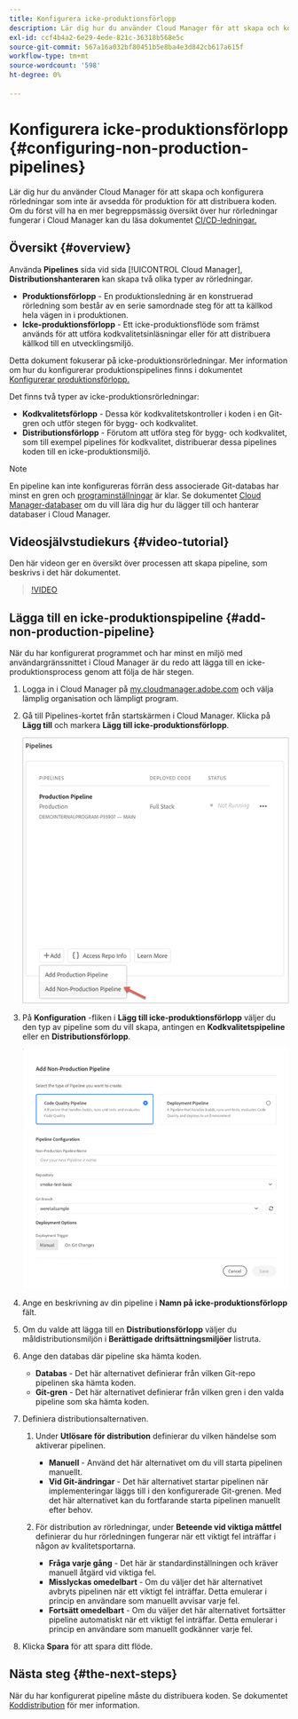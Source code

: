 ```yaml
---
title: Konfigurera icke-produktionsförlopp
description: Lär dig hur du använder Cloud Manager för att skapa och konfigurera rörledningar som inte är avsedda för produktion för att distribuera koden.
exl-id: ccf4b4a2-6e29-4ede-821c-36318b568e5c
source-git-commit: 567a16a032bf80451b5e8ba4e3d842cb617a615f
workflow-type: tm+mt
source-wordcount: '598'
ht-degree: 0%

---
```


# Konfigurera icke-produktionsförlopp {#configuring-non-production-pipelines}

Lär dig hur du använder Cloud Manager för att skapa och konfigurera rörledningar som inte är avsedda för produktion för att distribuera koden. Om du först vill ha en mer begreppsmässig översikt över hur rörledningar fungerar i Cloud Manager kan du läsa dokumentet [CI/CD-ledningar.](/help/overview/ci-cd-pipelines.md)

## Översikt {#overview}

Använda **Pipelines** sida vid sida [!UICONTROL Cloud Manager], **Distributionshanteraren** kan skapa två olika typer av rörledningar.

* **Produktionsförlopp** - En produktionsledning är en konstruerad rörledning som består av en serie samordnade steg för att ta källkod hela vägen in i produktionen.
* **Icke-produktionsförlopp** - Ett icke-produktionsflöde som främst används för att utföra kodkvalitetsinläsningar eller för att distribuera källkod till en utvecklingsmiljö.

Detta dokument fokuserar på icke-produktionsrörledningar. Mer information om hur du konfigurerar produktionspipelines finns i dokumentet [Konfigurerar produktionsförlopp.](/help/using/production-pipelines.md)

Det finns två typer av icke-produktionsrörledningar:

* **Kodkvalitetsförlopp** - Dessa kör kodkvalitetskontroller i koden i en Git-gren och utför stegen för bygg- och kodkvalitet.
* **Distributionsförlopp** - Förutom att utföra steg för bygg- och kodkvalitet, som till exempel pipelines för kodkvalitet, distribuerar dessa pipelines koden till en icke-produktionsmiljö.

>[!NOTE]
>
>En pipeline kan inte konfigureras förrän dess associerade Git-databas har minst en gren och [programinställningar](/help/getting-started/program-setup.md) är klar. Se dokumentet [Cloud Manager-databaser](/help/managing-code/repositories.md) om du vill lära dig hur du lägger till och hanterar databaser i Cloud Manager.

## Videosjälvstudiekurs {#video-tutorial}

Den här videon ger en översikt över processen att skapa pipeline, som beskrivs i det här dokumentet.

>[!VIDEO](https://video.tv.adobe.com/v/26316/)

## Lägga till en icke-produktionspipeline {#add-non-production-pipeline}

När du har konfigurerat programmet och har minst en miljö med användargränssnittet i Cloud Manager är du redo att lägga till en icke-produktionsprocess genom att följa de här stegen.

1. Logga in i Cloud Manager på [my.cloudmanager.adobe.com](https://my.cloudmanager.adobe.com) och välja lämplig organisation och lämpligt program.

1. Gå till Pipelines-kortet från startskärmen i Cloud Manager. Klicka på **Lägg till** och markera **Lägg till icke-produktionsförlopp**.

   ![Lägg till icke-produktionsflöde](/help/assets/configure-pipelines/nonprod-pipeline-add1.png)

1. På **Konfiguration** -fliken i **Lägg till icke-produktionsförlopp** väljer du den typ av pipeline som du vill skapa, antingen en **Kodkvalitetspipeline** eller en **Distributionsförlopp**.

   ![Välj pipelinetyp](/help/assets/configure-pipelines/add-non-production-pipeline.png)

1. Ange en beskrivning av din pipeline i **Namn på icke-produktionsförlopp** fält.

1. Om du valde att lägga till en **Distributionsförlopp** väljer du måldistributionsmiljön i **Berättigade driftsättningsmiljöer** listruta.

1. Ange den databas där pipeline ska hämta koden.

   * **Databas** - Det här alternativet definierar från vilken Git-repo pipelinen ska hämta koden.
   * **Git-gren** - Det här alternativet definierar från vilken gren i den valda pipeline som ska hämta koden.

1. Definiera distributionsalternativen.

   1. Under **Utlösare för distribution** definierar du vilken händelse som aktiverar pipelinen.

      * **Manuell** - Använd det här alternativet om du vill starta pipelinen manuellt.
      * **Vid Git-ändringar** - Det här alternativet startar pipelinen när implementeringar läggs till i den konfigurerade Git-grenen. Med det här alternativet kan du fortfarande starta pipelinen manuellt efter behov.
   1. För distribution av rörledningar, under **Beteende vid viktiga måttfel** definierar du hur rörledningen fungerar när ett viktigt fel inträffar i någon av kvalitetsportarna.

      * **Fråga varje gång** - Det här är standardinställningen och kräver manuell åtgärd vid viktiga fel.
      * **Misslyckas omedelbart** - Om du väljer det här alternativet avbryts pipelinen när ett viktigt fel inträffar. Detta emulerar i princip en användare som manuellt avvisar varje fel.
      * **Fortsätt omedelbart** - Om du väljer det här alternativet fortsätter pipeline automatiskt när ett viktigt fel inträffar. Detta emulerar i princip en användare som manuellt godkänner varje fel.


1. Klicka **Spara** för att spara ditt flöde.

## Nästa steg {#the-next-steps}

När du har konfigurerat pipeline måste du distribuera koden. Se dokumentet [Koddistribution](/help/using/code-deployment.md) för mer information.
